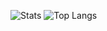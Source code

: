 ![Stats](https://github-readme-stats.vercel.app/api?username=beisenbayev&count_private=true&include_all_commits=true&hide=stars,issues,contribs&show_icons=true)
![Top Langs](https://github-readme-stats.vercel.app/api/top-langs/?username=aalystama&layout=compact&hide=html&card_width=445)